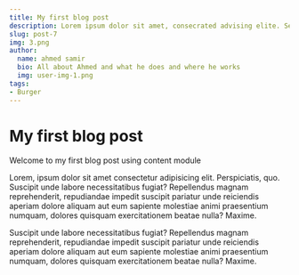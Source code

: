 ```yaml
---
title: My first blog post
description: Lorem ipsum dolor sit amet, consecrated advising elite. Sed incident, erat in malady aliquot, est erat faucets purus egret vivre null sem vitae deque.
slug: post-7
img: 3.png
author:
  name: ahmed samir
  bio: All about Ahmed and what he does and where he works
  img: user-img-1.png
tags:
- Burger
---
```


# My first blog post

Welcome to my first blog post using content module

Lorem, ipsum dolor sit amet consectetur adipisicing elit. Perspiciatis, quo. Suscipit unde labore necessitatibus fugiat? Repellendus magnam reprehenderit, repudiandae impedit suscipit pariatur unde reiciendis aperiam dolore aliquam aut eum sapiente molestiae animi praesentium numquam, dolores quisquam exercitationem beatae nulla? Maxime.

Suscipit unde labore necessitatibus fugiat? Repellendus magnam reprehenderit, repudiandae impedit suscipit pariatur unde reiciendis aperiam dolore aliquam aut eum sapiente molestiae animi praesentium numquam, dolores quisquam exercitationem beatae nulla? Maxime.
